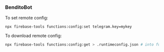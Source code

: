 ### BenditoBot

To set remote config:

```
npx firebase-tools functions:config:set telegram.key=mykey
```

To download remote config:

```bash
npx firebase-tools functions:config:get > .runtimeconfig.json # into functions
```
